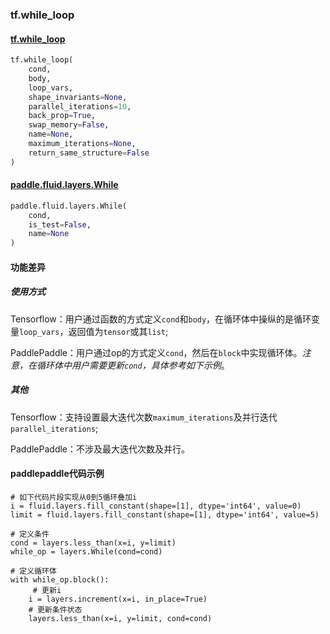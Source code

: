 ### tf.while_loop

#### [tf.while_loop](https://www.tensorflow.org/api_docs/python/tf/while_loop)

```python
tf.while_loop(
    cond,
    body,
    loop_vars,
    shape_invariants=None,
    parallel_iterations=10,
    back_prop=True,
    swap_memory=False,
    name=None,
    maximum_iterations=None,
    return_same_structure=False
)
```

#### [paddle.fluid.layers.While](http://paddlepaddle.org/documentation/docs/zh/1.3/api_cn/layers_cn.html#while)
```python
paddle.fluid.layers.While(
	cond, 
	is_test=False, 
	name=None
)
```

#### 功能差异

##### 使用方式
Tensorflow：用户通过函数的方式定义`cond`和`body`，在循环体中操纵的是循环变量`loop_vars`，返回值为`tensor`或其`list`;  

PaddlePaddle：用户通过op的方式定义`cond`，然后在`block`中实现循环体。*注意，在循环体中用户需要更新`cond`，具体参考如下示例*。

##### 其他
Tensorflow：支持设置最大迭代次数`maximum_iterations`及并行迭代`parallel_iterations`;  

PaddlePaddle：不涉及最大迭代次数及并行。


#### paddlepaddle代码示例
```
# 如下代码片段实现从0到5循环叠加i
i = fluid.layers.fill_constant(shape=[1], dtype='int64', value=0)
limit = fluid.layers.fill_constant(shape=[1], dtype='int64', value=5)

# 定义条件
cond = layers.less_than(x=i, y=limit)
while_op = layers.While(cond=cond)

# 定义循环体
with while_op.block():
	 # 更新i
    i = layers.increment(x=i, in_place=True)
    # 更新条件状态
    layers.less_than(x=i, y=limit, cond=cond)
 

```